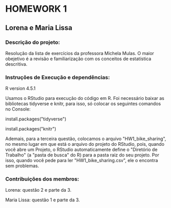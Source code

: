 # HOMEWORK 1
## Lorena e Maria Lissa
### Descrição do projeto:

Resolução da lista de exercícios da professora Michela Mulas. O maior obejetivo é a revisão e familiarização com os conceitos de estatística descritiva.

### Instruções de Execução e dependências:
R version 4.5.1

Usamos o RStudio para execução do código em R. Foi necessário baixar as bibliotecas tidyverse e knitr, para isso, só colocar os seguintes comandos no Console:

install.packages("tidyverse")

install.packages("knitr")

Ademais, para a terceira questão, colocamos o arquivo "HW1_bike_sharing", no mesmo lugar em que está o arquivo do projeto do RStudio, pois, quando você abre um Projeto, o RStudio automaticamente define o "Diretório de Trabalho" (a "pasta de busca" do R) para a pasta raiz do seu projeto. Por isso, quando você pede para ler "HW1_bike_sharing.csv", ele o encontra sem problemas.

### Contribuições dos membros:
Lorena: questão 2 e parte da 3.

Maria Lissa: questão 1 e parte da 3.


